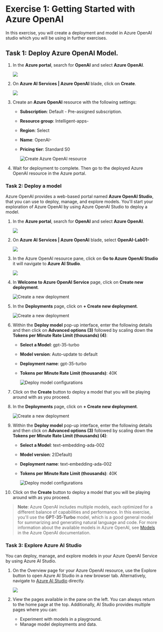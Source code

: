# Exercise 1: Getting Started with Azure OpenAI

In this exercise, you will create a deployment and model in Azure OpenAI studio which you will be using in further exercises.
   
## Task 1: Deploy Azure OpenAI Model.

1. In the **Azure portal**, search for **OpenAI** and select **Azure OpenAI**.

   ![](media/openai8.png)

2. On **Azure AI Services | Azure OpenAI** blade, click on **Create**.

   ![](media/openai_create.png)

3. Create an **Azure OpenAI** resource with the following settings:
   
    - **Subscription**: Default - Pre-assigned subscription.
    - **Resource group**: Intelligent-apps-<inject key="Deployment ID" enableCopy="false"></inject>
    - **Region**: Select **<inject key="Region" enableCopy="false" />**
    - **Name**: OpenAI-<inject key="Deployment ID" enableCopy="false"></inject>
    - **Pricing tier**: Standard S0
  
      ![](media/openai-lab01_01.png "Create Azure OpenAI resource")

4. Wait for deployment to complete. Then go to the deployed Azure OpenAI resource in the Azure portal.

### Task 2: Deploy a model

Azure OpenAI provides a web-based portal named **Azure OpenAI Studio**, that you can use to deploy, manage, and explore models. You'll start your exploration of Azure OpenAI by using Azure OpenAI Studio to deploy a model.

1. In the **Azure portal**, search for **OpenAI** and select **Azure OpenAI**.

   ![](media/openai8.png)

2. On **Azure AI Services | Azure OpenAI** blade, select **OpenAI-Lab01-<inject key="Deployment-id" enableCopy="false"></inject>**

   ![](media/OpenAI_select.png)

3. In the Azure OpenAI resource pane, click on **Go to Azure OpenAI Studio** it will navigate to **Azure AI Studio**.

   ![](media/openai_studio.png)
   
5. In **Welcome to Azure OpenAI Service** page, click on **Create new deployment**.

   ![](media/openai-lab01_t2_s2.png "Create a new deployment")

6. In the **Deployments** page, click on **+ Create new deployment**.

   ![](media/openai-lab01_t2_s3.png "Create a new deployment")

7. Within the **Deploy model** pop-up interface, enter the following details and then click on **Advanced options (3)** followed by scaling down the **Tokens per Minute Rate Limit (thousands) (4)**:
    
    - **Select a Model**: gpt-35-turbo
    - **Model version**: Auto-update to default
    - **Deployment name**: gpt-35-turbo
    - **Tokens per Minute Rate Limit (thousands)**: 40K

      ![](media/new-gpt-35.png "Deploy model configurations")

8. Click on the **Create** button to deploy a model that you will be playing around with as you proceed.

9. In the **Deployments** page, click on **+ Create new deployment**.

   ![](media/openai-lab01_t2_s3.png "Create a new deployment")

10. Within the **Deploy model** pop-up interface, enter the following details and then click on **Advanced options (3)** followed by scaling down the **Tokens per Minute Rate Limit (thousands) (4)**:
    
    - **Select a Model**: text-embedding-ada-002
    - **Model version**: 2(Default)
    - **Deployment name**: text-embedding-ada-002
    - **Tokens per Minute Rate Limit (thousands)**: 40K
  
      ![](media/new-ada-002.png "Deploy model configurations")

11. Click on the **Create** button to deploy a model that you will be playing around with as you proceed.

   > **Note**: Azure OpenAI includes multiple models, each optimized for a different balance of capabilities and performance. In this exercise, you'll use the **GPT-35-Turbo** model, which is a good general model for summarizing and generating natural language and code. For more information about the available models in Azure OpenAI, see [Models](https://learn.microsoft.com/azure/cognitive-services/openai/concepts/models) in the Azure OpenAI documentation.

### Task 3: Explore Azure AI Studio

You can deploy, manage, and explore models in your Azure OpenAI Service by using Azure AI Studio.

1. On the Overview page for your Azure OpenAI resource, use the Explore button to open Azure AI Studio in a new browser tab. Alternatively, navigate to [Azure AI Studio](https://oai.azure.com/) directly.

   ![](media/ai-studio.png)

1. View the pages available in the pane on the left. You can always return to the home page at the top. Additionally, AI Studio provides multiple pages where you can:

   - Experiment with models in a playground.
   - Manage model deployments and data.
